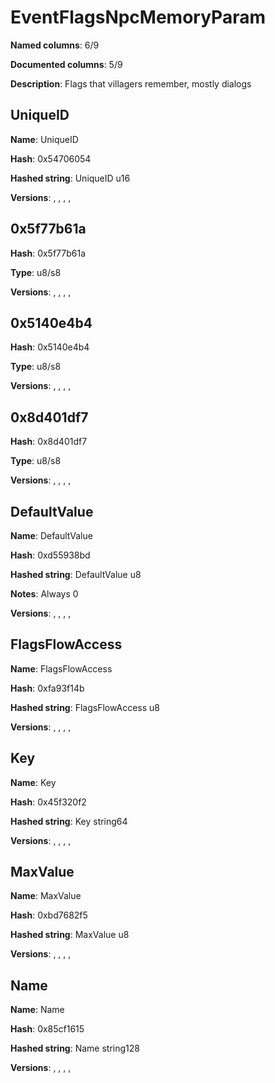 # EventFlagsNpcMemoryParam
**Named columns**: 6/9

**Documented columns**: 5/9

**Description**: Flags that villagers remember, mostly dialogs
## UniqueID

**Name**: UniqueID

**Hash**: 0x54706054

**Hashed string**: UniqueID u16

**Versions**: , , , , 

## 0x5f77b61a

**Hash**: 0x5f77b61a

**Type**: u8/s8

**Versions**: , , , , 

## 0x5140e4b4

**Hash**: 0x5140e4b4

**Type**: u8/s8

**Versions**: , , , , 

## 0x8d401df7

**Hash**: 0x8d401df7

**Type**: u8/s8

**Versions**: , , , , 

## DefaultValue

**Name**: DefaultValue

**Hash**: 0xd55938bd

**Hashed string**: DefaultValue u8

**Notes**: Always 0

**Versions**: , , , , 

## FlagsFlowAccess

**Name**: FlagsFlowAccess

**Hash**: 0xfa93f14b

**Hashed string**: FlagsFlowAccess u8

**Versions**: , , , , 

## Key

**Name**: Key

**Hash**: 0x45f320f2

**Hashed string**: Key string64

**Versions**: , , , , 

## MaxValue

**Name**: MaxValue

**Hash**: 0xbd7682f5

**Hashed string**: MaxValue u8

**Versions**: , , , , 

## Name

**Name**: Name

**Hash**: 0x85cf1615

**Hashed string**: Name string128

**Versions**: , , , , 

